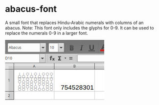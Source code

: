 # abacus-font
A small font that replaces Hindu-Arabic numerals with columns of an abacus.
Note: This font only includes the glyphs for 0-9. It can be used to replace the numerals 0-9 in a larger font.

![A screenshot of Abacus 4:1h in Libreoffice.](screenshot1.png "Abacus 4:1h in Libreoffice.")

